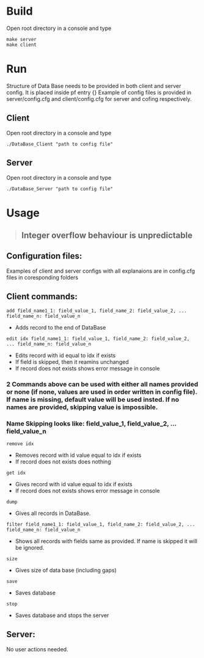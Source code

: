 # Build

Open root directory in a console and type
~~~
make server
make client
~~~

# Run

Structure of Data Base needs to be provided in both client and server config.
It is placed inside pf entry {}
Example of config files is provided in server/config.cfg and client/config.cfg for server and cofing respectively.

## Client
Open root directory in a console and type
~~~
./DataBase_Client "path to config file"
~~~

## Server
Open root directory in a console and type
~~~
./DataBase_Server "path to config file"
~~~

# Usage
> ## **Integer overflow behaviour is unpredictable** 

## Configuration files:
Examples of client and server configs with all explanaions are in config.cfg files in coresponding folders

## Client commands:
~~~
add field_name1_1: field_value_1, field_name_2: field_value_2, ... field_name_n: field_value_n 
~~~
- Adds record to the end of DataBase
~~~
edit idx field_name1_1: field_value_1, field_name_2: field_value_2, ... field_name_n: field_value_n 
~~~ 
- Edits record with id equal to idx if exists
- If field is skipped, then it reamins unchanged
- If record does not exists shows error message in console
### **2 Commands above can be used with either all names provided or none (if none, values are used in order written in config file). If name is missing, default value will be used insted. If no names are provided, skipping value is impossible.**
### **Name Skipping looks like: field_value_1, field_value_2, ... field_value_n**

~~~
remove idx
~~~
- Removes record with id value equal to idx if exists
- If record does not exists does nothing
~~~
get idx
~~~
- Gives record with id value equal to idx if exists
- If record does not exists shows error message in console
~~~
dump
~~~
- Gives all records in DataBase.
~~~
filter field_name1_1: field_value_1, field_name_2: field_value_2, ... field_name_n: field_value_n 
~~~
- Shows all records with fields same as provided. If name is skipped it will be ignored.
~~~
size
~~~
- Gives size of data base (including gaps)
~~~
save
~~~
- Saves database
~~~
stop
~~~
- Saves database and stops the server

## Server:
No user actions needed.